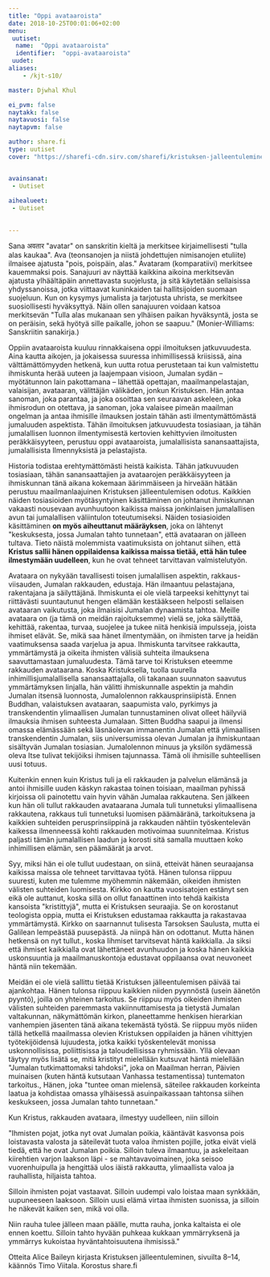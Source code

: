 ```yaml
---
title: "Oppi avataaroista"
date: 2018-10-25T00:01:06+02:00
menu:
 uutiset:
  name:  "Oppi avataaroista"
  identifier:  "oppi-avataaroista"
 uudet:
aliases:
    - /kjt-s10/

master: Djwhal Khul

ei_pvm: false
naytakk: false
naytavuosi: false
naytapvm: false

author: share.fi
type: uutiset
cover: "https://sharefi-cdn.sirv.com/sharefi/kristuksen-jalleentuleminen-kansikuva.jpg?cx=50&cw=280&cy=90&ch=190"


avainsanat:
 - Uutiset
 
aihealueet:
 - Uutiset
 

---
```



<p class="alustus">Sana अवतार "avatar" on sanskritin kieltä ja merkitsee kirjaimellisesti "tulla alas kaukaa". Ava (teonsanojen ja niistä johdettujen nimisanojen etuliite) ilmaisee ajatusta "pois, poispäin, alas." Avataram (komparatiivi) merkitsee kauemmaksi pois. Sanajuuri av näyttää kaikkina aikoina merkitsevän ajatusta ylhäältäpäin annettavasta suojelusta, ja sitä käytetään sellaisissa yhdyssanoissa, jotka viittaavat kuninkaiden tai hallitsijoiden suomaan suojeluun. Kun on kysymys jumalista ja tarjotusta uhrista, se merkitsee suosiollisesti hyväksyttyä. Näin ollen sanajuuren voidaan katsoa merkitsevän "Tulla alas mukanaan sen ylhäisen paikan hyväksyntä, josta se on peräisin, sekä hyötyä sille paikalle, johon se saapuu." (Monier-Williams: Sanskriitin sanakirja.)</p>
<p>Oppiin avataaroista kuuluu rinnakkaisena oppi ilmoituksen jatkuvuudesta. Aina kautta aikojen, ja jokaisessa suuressa inhimillisessä kriisissä, aina välttämättömyyden hetkenä, kun uutta rotua perustetaan tai kun valmistettu ihmiskunta herää uuteen ja laajempaan visioon, Jumalan sydän – myötätunnon lain pakottamana – lähettää opettajan, maailmanpelastajan, valaisijan, avataaran, välittäjän välikäden, jonkun Kristuksen. Hän antaa sanoman, joka parantaa, ja joka osoittaa sen seuraavan askeleen, joka ihmisrodun on otettava, ja sanoman, joka valaisee pimeän maailman ongelman ja antaa ihmisille ilmauksen jostain tähän asti ilmentymättömästä jumaluuden aspektista. Tähän ilmoituksen jatkuvuudesta tosiasiaan, ja tähän jumalallisen luonnon ilmentymisestä kertovien kehittyvien ilmoitusten peräkkäisyyteen, perustuu oppi avataaroista, jumalallisista sanansaattajista, jumalallisista Ilmennyksistä ja pelastajista.</p>
<p>Historia todistaa erehtymättömästi heistä kaikista. Tähän jatkuvuuden tosiasiaan, tähän sanansaattajien ja avataarojen peräkkäisyyteen ja ihmiskunnan tänä aikana kokemaan äärimmäiseen ja hirveään hätään perustuu maailmanlaajuinen Kristuksen jälleentulemisen odotus. Kaikkien näiden tosiasioiden myötäsyntyinen käsittäminen on johtanut ihmiskunnan vakaasti nousevaan avunhuutoon kaikissa maissa jonkinlaisen jumalallisen avun tai jumalallisen väliintulon toteutumiseksi. Näiden tosiasioiden käsittäminen <b>on myös aiheuttanut määräyksen</b>, joka on lähtenyt "keskuksesta, jossa Jumalan tahto tunnetaan", että avataaran on jälleen tultava. Tieto näistä molemmista vaatimuksista on johtanut siihen, että <b>Kristus sallii hänen oppilaidensa kaikissa maissa tietää, että hän tulee ilmestymään uudelleen</b>, kun he ovat tehneet tarvittavan valmistelutyön.</p>
<p>Avataara on nykyään tavallisesti toisen jumalallisen aspektin, rakkaus-viisauden, Jumalan rakkauden, edustaja. Hän ilmaantuu pelastajana, rakentajana ja säilyttäjänä. Ihmiskunta ei ole vielä tarpeeksi kehittynyt tai riittävästi suuntautunut hengen elämään kestääkseen helposti sellaisen avataaran vaikutusta, joka ilmaisisi Jumalan dynaamista tahtoa. Meille avataara on (ja tämä on meidän rajoituksemme) vielä se, joka säilyttää, kehittää, rakentaa, turvaa, suojelee ja tukee niitä henkisiä impulsseja, joista ihmiset elävät. Se, mikä saa hänet ilmentymään, on ihmisten tarve ja heidän vaatimuksensa saada varjelua ja apua. Ihmiskunta tarvitsee rakkautta, ymmärtämystä ja oikeita ihmisten välisiä suhteita ilmauksena saavuttamastaan jumaluudesta. Tämä tarve toi Kristuksen eteemme rakkauden avataarana. Koska Kristuksella, tuolla suurella inhimillisjumalallisella sanansaattajalla, oli takanaan suunnaton saavutus ymmärtämyksen linjalla, hän välitti ihmiskunnalle aspektin ja mahdin Jumalan itsensä luonnosta, Jumalolennon rakkausprinsiipistä. Ennen Buddhan, valaistuksen avataaran, saapumista valo, pyrkimys ja transkendentin ylimaallisen Jumalan tunnustaminen olivat olleet häilyviä ilmauksia ihmisen suhteesta Jumalaan. Sitten Buddha saapui ja ilmensi omassa elämässään sekä läsnäolevan immanentin Jumalan että ylimaallisen transkendentin Jumalan, siis universumissa olevan Jumalan ja ihmiskuntaan sisältyvän Jumalan tosiasian. Jumalolennon minuus ja yksilön sydämessä oleva Itse tulivat tekijöiksi ihmisen tajunnassa. Tämä oli ihmisille suhteellisen uusi totuus.</p>

<p>Kuitenkin ennen kuin Kristus tuli ja eli rakkauden ja palvelun elämänsä ja antoi ihmisille uuden käskyn rakastaa toinen toisiaan, maailman pyhissä kirjoissa oli painotettu vain hyvin vähän Jumalaa rakkautena. Sen jälkeen kun hän oli tullut rakkauden avataarana Jumala tuli tunnetuksi ylimaallisena rakkautena, rakkaus tuli tunnetuksi luomisen päämääränä, tarkoituksena ja kaikkien suhteiden perusprinsiippinä ja rakkauden nähtiin työskentelevän kaikessa ilmenneessä kohti rakkauden motivoimaa suunnitelmaa. Kristus paljasti tämän jumalallisen laadun ja korosti sitä samalla muuttaen koko inhimillisen elämän, sen päämäärät ja arvot.</p>

<p>Syy, miksi hän ei ole tullut uudestaan, on siinä, etteivät hänen seuraajansa kaikissa maissa ole tehneet tarvittavaa työtä. Hänen tulonsa riippuu suuresti, kuten me tulemme myöhemmin näkemään, oikeiden ihmisten välisten suhteiden luomisesta. Kirkko on kautta vuosisatojen estänyt sen eikä ole auttanut, koska sillä on ollut fanaattinen into tehdä kaikista kansoista "kristittyjä", mutta ei Kristuksen seuraajia. Se on korostanut teologista oppia, mutta ei Kristuksen edustamaa rakkautta ja rakastavaa ymmärtämystä. Kirkko on saarnannut tulisesta Tarsoksen Saulusta, mutta ei Galilean lempeästää puusepästä. Ja niinpä hän on odottanut. Mutta hänen hetkensä on nyt tullut., koska Iihmiset tarvitsevat häntä kaikkialla. Ja siksi että ihmiset kaikkialla ovat lähettäneet avunhuudon ja koska hänen kaikkia uskonsuuntia ja maailmanuskontoja edustavat oppilaansa ovat neuvoneet häntä niin tekemään.</p>

<p>Meidän ei ole vielä sallittu tietää Kristuksen jälleentulemisen päivää tai ajankohtaa. Hänen tulonsa riippuu kaikkien niiden pyynnöstä (usein äänetön pyyntö), joilla on yhteinen tarkoitus. Se riippuu myös oikeiden ihmisten välisten suhteiden paremmasta vakiinnuttamisesta ja tietystä Jumalan valtakunnan, näkymättömän kirkon, planeettamme henkisen hierarkian vanhempien jäsenten tänä aikana tekemästä työstä. Se riippuu myös niiden tällä hetkellä maailmassa olevien Kristuksen oppilaiden ja hänen vihittyjen työtekijöidensä lujuudesta, jotka kaikki työskentelevät monissa uskonnollisissa, poliittisissa ja taloudellisissa ryhmissään. Yllä olevaan täytyy myös lisätä se, mitä kristityt mielellään kutsuvat häntä mielellään "Jumalan tutkimattomaksi tahdoksi", joka on Maailman herran, Päivien muinaisen (kuten häntä kutsutaan Vanhassa testamentissa) tuntematon tarkoitus., Hänen, joka "tuntee oman mielensä, säteilee rakkauden korkeinta laatua ja kohdistaa omassa ylhäisessä asuinpaikassaan tahtonsa siihen keskukseen, jossa Jumalan tahto tunnetaan."</p>
<div class="nosto">
<p>Kun Kristus, rakkauden avataara, ilmestyy uudelleen, niin silloin</p>

<p>"Ihmisten pojat, jotka nyt ovat Jumalan poikia, kääntävät kasvonsa pois loistavasta valosta ja säteilevät tuota valoa ihmisten pojille, jotka eivät vielä tiedä, että he ovat Jumalan poikia. Silloin tuleva ilmaantuu, ja askeleitaan kiirehtien varjon laakson läpi - se mahtavavoimainen, joka seisoo vuorenhuipulla ja hengittää ulos iäistä rakkautta, ylimaallista valoa ja rauhallista, hiljaista tahtoa.</p>

<p>Silloin ihmisten pojat vastaavat. Silloin uudempi valo loistaa maan synkkään, uupuneeseen laaksoon. Silloin uusi elämä virtaa ihmisten suonissa, ja silloin he näkevät kaiken sen, mikä voi olla.</p>

<p>Niin rauha tulee jälleen maan päälle, mutta rauha, jonka kaltaista ei ole ennen koettu. Silloin tahto hyvään puhkeaa kukkaan ymmärryksenä ja ymmärrys kukoistaa hyväntahtoisuutena ihmisissä."</p>
</div>
<p>Otteita Alice Baileyn kirjasta Kristuksen jälleentuleminen, sivuilta 8–14, käännös Timo Viitala. Korostus share.fi</p>
